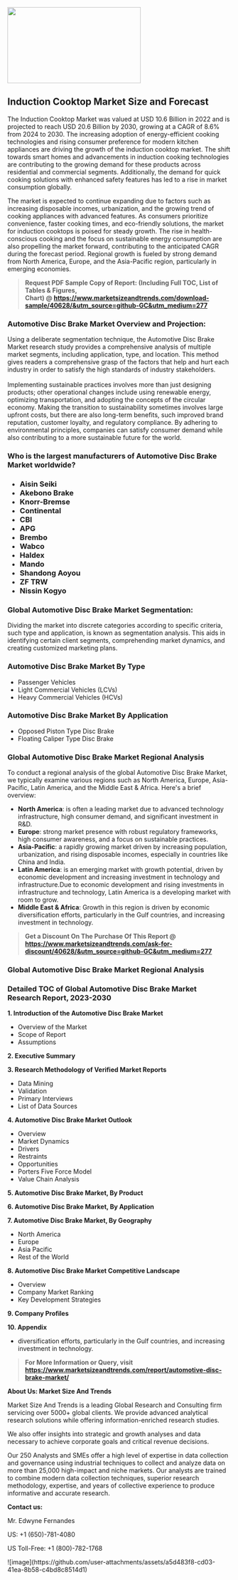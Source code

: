<p><img class="alignnone size-medium wp-image-20088" src="https://ffe5etoiles.com/wp-content/uploads/2024/12/MST1-300x171.png" alt="" width="300" height="171" /></p><h2>Induction Cooktop Market Size and Forecast</h2><p>The Induction Cooktop Market was valued at USD 10.6 Billion in 2022 and is projected to reach USD 20.6 Billion by 2030, growing at a CAGR of 8.6% from 2024 to 2030. The increasing adoption of energy-efficient cooking technologies and rising consumer preference for modern kitchen appliances are driving the growth of the induction cooktop market. The shift towards smart homes and advancements in induction cooking technologies are contributing to the growing demand for these products across residential and commercial segments. Additionally, the demand for quick cooking solutions with enhanced safety features has led to a rise in market consumption globally.</p><p>The market is expected to continue expanding due to factors such as increasing disposable incomes, urbanization, and the growing trend of cooking appliances with advanced features. As consumers prioritize convenience, faster cooking times, and eco-friendly solutions, the market for induction cooktops is poised for steady growth. The rise in health-conscious cooking and the focus on sustainable energy consumption are also propelling the market forward, contributing to the anticipated CAGR during the forecast period. Regional growth is fueled by strong demand from North America, Europe, and the Asia-Pacific region, particularly in emerging economies.</p></p><blockquote id="" class=""><strong>Request PDF Sample Copy of Report: (Including Full TOC, List of Tables &amp; Figures, Chart)&nbsp;@&nbsp;<strong><a href="https://www.marketsizeandtrends.com/download-sample/40628/&utm_source=github-GC&utm_medium=277" target="_blank">https://www.marketsizeandtrends.com/download-sample/40628/&utm_source=github-GC&utm_medium=277</a></strong></strong></blockquote><h3 id="" class="">Automotive Disc Brake Market&nbsp;Overview and Projection:</h3><p id="" class="">Using a deliberate segmentation technique, the Automotive Disc Brake Market research study provides a comprehensive analysis of multiple market segments, including application, type, and location. This method gives readers a comprehensive grasp of the factors that help and hurt each industry in order to satisfy the high standards of industry stakeholders. <br /> <br />Implementing sustainable practices involves more than just designing products; other operational changes include using renewable energy, optimizing transportation, and adopting the concepts of the circular economy. Making the transition to sustainability sometimes involves large upfront costs, but there are also long-term benefits, such improved brand reputation, customer loyalty, and regulatory compliance. By adhering to environmental principles, companies can satisfy consumer demand while also contributing to a more sustainable future for the world.</p><h3 id="" class="">Who is the largest manufacturers of&nbsp;Automotive Disc Brake Market worldwide?</h3><h3 class=""><p><ul><li>Aisin Seiki </li><li> Akebono Brake </li><li> Knorr-Bremse </li><li> Continental </li><li> CBI </li><li> APG </li><li> Brembo </li><li> Wabco </li><li> Haldex </li><li> Mando </li><li> Shandong Aoyou </li><li> ZF TRW </li><li> Nissin Kogyo</li></ul></p></h3><h3 id="" class="">Global&nbsp;Automotive Disc Brake Market Segmentation:</h3><p id="" class="">Dividing the market into discrete categories according to specific criteria, such type and application, is known as segmentation analysis. This aids in identifying certain client segments, comprehending market dynamics, and creating customized marketing plans.</p><h3 id="" class="">Automotive Disc Brake Market&nbsp;By Type</h3><p><p><ul><li>Passenger Vehicles </li><li> Light Commercial Vehicles (LCVs) </li><li> Heavy Commercial Vehicles (HCVs)</p></li></ul></p></p><h3 id="" class="">Automotive Disc Brake Market&nbsp;By Application</h3><p class=""><p><ul><li>Opposed Piston Type Disc Brake </li><li> Floating Caliper Type Disc Brake</li></ul></p></p><h3 id="" class="">Global Automotive Disc Brake Market Regional Analysis</h3><p id="" class="">To conduct a regional analysis of the global Automotive Disc Brake Market, we typically examine various regions such as North America, Europe, Asia-Pacific, Latin America, and the Middle East &amp; Africa. Here's a brief overview:</p><ul><li><strong>North America</strong>: is often a leading market due to advanced technology infrastructure, high consumer demand, and significant investment in R&amp;D.</li><li><strong>Europe</strong>: strong market presence with robust regulatory frameworks, high consumer awareness, and a focus on sustainable practices.</li><li><strong>Asia-Pacific</strong>: a rapidly growing market driven by increasing population, urbanization, and rising disposable incomes, especially in countries like China and India.</li><li><strong>Latin America</strong>: is an emerging market with growth potential, driven by economic development and increasing investment in technology and infrastructure.Due to economic development and rising investments in infrastructure and technology, Latin America is a developing market with room to grow.</li><li><strong>Middle East &amp; Africa</strong>: Growth in this region is driven by economic diversification efforts, particularly in the Gulf countries, and increasing investment in technology.</li></ul><blockquote id="" class=""><strong>Get a Discount On The Purchase Of This Report @ <strong><a href="https://www.marketsizeandtrends.com/ask-for-discount/40628/&utm_source=github-GC&utm_medium=277" target="_blank">https://www.marketsizeandtrends.com/ask-for-discount/40628/&utm_source=github-GC&utm_medium=277</a></strong></strong></blockquote><h3 id="" class="">Global Automotive Disc Brake Market Regional Analysis</h3><h3 id="" class="">Detailed TOC of Global Automotive Disc Brake Market Research Report, 2023-2030</h3><p id="" class=""><strong>1. Introduction of the Automotive Disc Brake Market</strong></p><ul><li>Overview of the Market</li><li>Scope of Report</li><li>Assumptions</li></ul><p id="" class=""><strong>2. Executive Summary</strong></p><p id="" class=""><strong>3. Research Methodology of Verified Market Reports</strong></p><ul><li>Data Mining</li><li>Validation</li><li>Primary Interviews</li><li>List of Data Sources</li></ul><p id="" class=""><strong>4. Automotive Disc Brake Market Outlook</strong></p><ul><li>Overview</li><li>Market Dynamics</li><li>Drivers</li><li>Restraints</li><li>Opportunities</li><li>Porters Five Force Model</li><li>Value Chain Analysis</li></ul><p id="" class=""><strong>5. Automotive Disc Brake Market, By Product</strong></p><p id="" class=""><strong>6. Automotive Disc Brake Market, By Application</strong></p><p id="" class=""><strong>7. Automotive Disc Brake Market, By Geography</strong></p><ul><li>North America</li><li>Europe</li><li>Asia Pacific</li><li>Rest of the World</li></ul><p id="" class=""><strong>8. Automotive Disc Brake Market Competitive Landscape</strong></p><ul><li>Overview</li><li>Company Market Ranking</li><li>Key Development Strategies</li></ul><p id="" class=""><strong>9. Company Profiles</strong></p><p id="" class=""><strong>10. Appendix</strong></p><ul><li>diversification efforts, particularly in the Gulf countries, and increasing investment in technology.</li></ul><blockquote id="" class=""><strong>For More Information or Query, visit <strong><strong><a href="https://www.marketsizeandtrends.com/report/automotive-disc-brake-market/" target="_blank">https://www.marketsizeandtrends.com/report/automotive-disc-brake-market/</a></strong></strong></strong></blockquote><p id="" class=""><strong>About Us: Market Size And Trends</strong></p><p id="" class="">Market Size And Trends is a leading Global Research and Consulting firm servicing over 5000+ global clients. We provide advanced analytical research solutions while offering information-enriched research studies.</p><p id="" class="">We also offer insights into strategic and growth analyses and data necessary to achieve corporate goals and critical revenue decisions.</p><p id="" class="">Our 250 Analysts and SMEs offer a high level of expertise in data collection and governance using industrial techniques to collect and analyze data on more than 25,000 high-impact and niche markets. Our analysts are trained to combine modern data collection techniques, superior research methodology, expertise, and years of collective experience to produce informative and accurate research.</p><p id="" class=""><strong>Contact us:</strong></p><p id="" class="">Mr. Edwyne Fernandes</p><p id="" class="">US: +1 (650)-781-4080</p><p id="" class="">US Toll-Free: +1 (800)-782-1768</p>
![image](https://github.com/user-attachments/assets/a5d483f8-cd03-41ea-8b58-c4bd8c8514d1)
